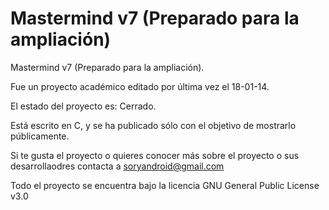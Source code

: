 # Mastermind v7 (Preparado para la ampliación)
Mastermind v7 (Preparado para la ampliación).

Fue un proyecto académico editado por última vez el 18-01-14.

El estado del proyecto es: Cerrado.

Está escrito en C, y se ha publicado sólo con el objetivo de mostrarlo públicamente.

Si te gusta el proyecto o quieres conocer más sobre el proyecto o sus desarrollaodres contacta a soryandroid@gmail.com





Todo el proyecto se encuentra bajo la licencia GNU General Public License v3.0
